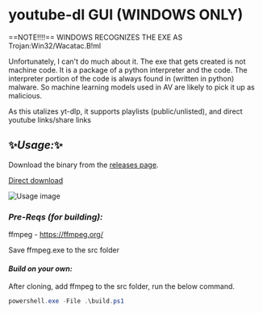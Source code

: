 # youtube-dl GUI (WINDOWS ONLY)

==NOTE!!!!==
WINDOWS RECOGNIZES THE EXE AS Trojan:Win32/Wacatac.B!ml

Unfortunately, I can't do much about it.
The exe that gets created is not machine code. It is a package of a python interpreter and the code. The interpreter portion of the code is always found in (written in python) malware. So machine learning models used in AV are likely to pick it up as malicious.

As this utalizes yt-dlp, it supports playlists (public/unlisted), and direct youtube links/share links

## ✨_Usage:_✨

Download the binary from the [releases page](https://github.com/FrankMerin/youtube-dl-applet/releases/).

[Direct download](https://github.com/FrankMerin/youtube-dl-applet/releases/download/latest/musicDL.exe)

![Usage image](https://cdn.discordapp.com/attachments/280776371779928074/1156418796874117130/image.png)

### _Pre-Reqs (for building):_

ffmpeg - https://ffmpeg.org/

Save ffmpeg.exe to the src folder


#### _Build on your own:_

After cloning, add ffmpeg to the src folder, run the below command.

```ps1
powershell.exe -File .\build.ps1
```